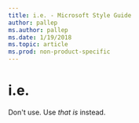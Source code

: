 ```yaml
---
title: i.e. - Microsoft Style Guide
author: pallep
ms.author: pallep
ms.date: 1/19/2018
ms.topic: article
ms.prod: non-product-specific
---
```


# i.e.

Don't use. Use *that is* instead.
